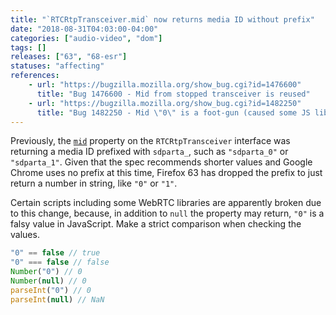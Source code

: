 ```yaml
---
title: "`RTCRtpTransceiver.mid` now returns media ID without prefix"
date: "2018-08-31T04:03:00-04:00"
categories: ["audio-video", "dom"]
tags: []
releases: ["63", "68-esr"]
statuses: "affecting"
references:
    - url: "https://bugzilla.mozilla.org/show_bug.cgi?id=1476600"
      title: "Bug 1476600 - Mid from stopped transceiver is reused"
    - url: "https://bugzilla.mozilla.org/show_bug.cgi?id=1482250"
      title: "Bug 1482250 - Mid \"0\" is a foot-gun (caused some JS library breakage)."
---
```

Previously, the [`mid`](https://developer.mozilla.org/docs/Web/API/RTCRtpTransceiver/mid) property on the `RTCRtpTransceiver` interface was returning a media ID prefixed with `sdparta_`, such as `"sdparta_0"` or `"sdparta_1"`. Given that the spec recommends shorter values and Google Chrome uses no prefix at this time, Firefox 63 has dropped the prefix to just return a number in string, like `"0"` or `"1"`.

Certain scripts including some WebRTC libraries are apparently broken due to this change, because, in addition to `null` the property may return, `"0"` is a falsy value in JavaScript. Make a strict comparison when checking the values.

```js
"0" == false // true
"0" === false // false
Number("0") // 0
Number(null) // 0
parseInt("0") // 0
parseInt(null) // NaN
```
